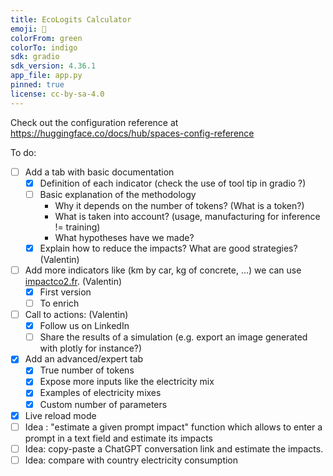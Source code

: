 ```yaml
---
title: EcoLogits Calculator
emoji: 🧮
colorFrom: green
colorTo: indigo
sdk: gradio
sdk_version: 4.36.1
app_file: app.py
pinned: true
license: cc-by-sa-4.0
---
```


Check out the configuration reference at https://huggingface.co/docs/hub/spaces-config-reference


To do:

- [ ] Add a tab with basic documentation
    - [X] Definition of each indicator (check the use of tool tip in gradio ?)
    - [ ] Basic explanation of the methodology 
        - Why it depends on the number of tokens? (What is a token?)
        - What is taken into account? (usage, manufacturing for inference != training)
        - What hypotheses have we made?
    - [X] Explain how to reduce the impacts? What are good strategies? (Valentin)
- [ ] Add more indicators like (km by car, kg of concrete, ...) we can use [impactco2.fr](https://impactco2.fr/). (Valentin)
    - [X] First version
    - [ ] To enrich
- [ ] Call to actions: (Valentin) 
    - [X] Follow us on LinkedIn
    - [ ] Share the results of a simulation (e.g. export an image generated with plotly for instance?)
- [X] Add an advanced/expert tab
    - [X] True number of tokens
    - [X] Expose more inputs like the electricity mix
    - [X] Examples of electricity mixes
    - [X] Custom number of parameters
- [x] Live reload mode
- [ ] Idea : "estimate a given prompt impact" function which allows to enter a prompt in a text field and estimate its impacts
- [ ] Idea: copy-paste a ChatGPT conversation link and estimate the impacts.
- [ ] Idea: compare with country electricity consumption
